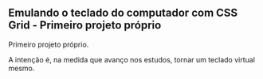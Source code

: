 ## Emulando o teclado do computador com CSS Grid - Primeiro projeto próprio

Primeiro projeto próprio.

A intenção é, na medida que avanço nos estudos, tornar um teclado virtual mesmo.
